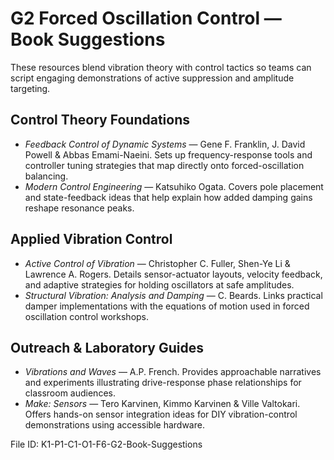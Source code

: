 # G2 Forced Oscillation Control — Book Suggestions

These resources blend vibration theory with control tactics so teams can script engaging demonstrations of active suppression and amplitude targeting.

## Control Theory Foundations
- *Feedback Control of Dynamic Systems* — Gene F. Franklin, J. David Powell & Abbas Emami-Naeini. Sets up frequency-response tools and controller tuning strategies that map directly onto forced-oscillation balancing.
- *Modern Control Engineering* — Katsuhiko Ogata. Covers pole placement and state-feedback ideas that help explain how added damping gains reshape resonance peaks.

## Applied Vibration Control
- *Active Control of Vibration* — Christopher C. Fuller, Shen-Ye Li & Lawrence A. Rogers. Details sensor-actuator layouts, velocity feedback, and adaptive strategies for holding oscillators at safe amplitudes.
- *Structural Vibration: Analysis and Damping* — C. Beards. Links practical damper implementations with the equations of motion used in forced oscillation control workshops.

## Outreach & Laboratory Guides
- *Vibrations and Waves* — A.P. French. Provides approachable narratives and experiments illustrating drive-response phase relationships for classroom audiences.
- *Make: Sensors* — Tero Karvinen, Kimmo Karvinen & Ville Valtokari. Offers hands-on sensor integration ideas for DIY vibration-control demonstrations using accessible hardware.

File ID: K1-P1-C1-O1-F6-G2-Book-Suggestions
